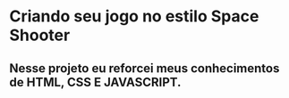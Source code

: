 # Criando seu jogo no estilo Space Shooter



## Nesse projeto eu reforcei meus conhecimentos de HTML, CSS E JAVASCRIPT.



